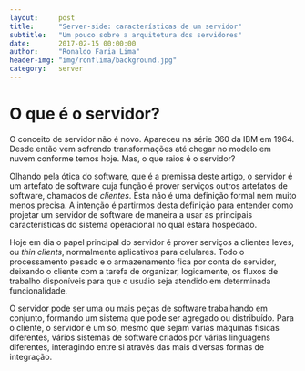 ```yaml
---
layout:     post
title:      "Server-side: características de um servidor"
subtitle:   "Um pouco sobre a arquitetura dos servidores"
date:       2017-02-15 00:00:00
author:     "Ronaldo Faria Lima"
header-img: "img/ronflima/background.jpg"
category:   server
---
```


# O que é o servidor?

O conceito de servidor não é novo. Apareceu na série 360 da IBM em 1964. Desde
então vem sofrendo transformações até chegar no modelo em nuvem conforme temos
hoje. Mas, o que raios é o servidor?

Olhando pela ótica do software, que é a premissa deste artigo, o servidor é um
artefato de software cuja função é prover serviços outros artefatos de software,
chamados de _clientes_. Esta não é uma definição formal nem muito menos
precisa. A intenção é partirmos desta definição para entender como projetar um
servidor de software de maneira a usar as principais características do sistema
operacional no qual estará hospedado.

Hoje em dia o papel principal do servidor é prover serviços a clientes leves, ou
_thin clients_, normalmente aplicativos para celulares. Todo o processamento
pesado e o armazenamento fica por conta do servidor, deixando o cliente com a
tarefa de organizar, logicamente, os fluxos de trabalho disponíveis para que o
usuáio seja atendido em determinada funcionalidade.

O servidor pode ser uma ou mais peças de software trabalhando em conjunto,
formando um sistema que pode ser agregado ou distribuído. Para o cliente, o
servidor é um só, mesmo que sejam várias máquinas físicas diferentes, vários
sistemas de software criados por várias linguagens diferentes, interagindo entre
si através das mais diversas formas de integração.


